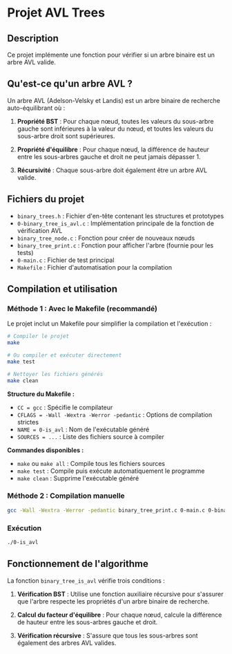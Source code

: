 # Projet AVL Trees

## Description

Ce projet implémente une fonction pour vérifier si un arbre binaire est un arbre AVL valide.

## Qu'est-ce qu'un arbre AVL ?

Un arbre AVL (Adelson-Velsky et Landis) est un arbre binaire de recherche auto-équilibrant où :

1. **Propriété BST** : Pour chaque nœud, toutes les valeurs du sous-arbre gauche sont inférieures à la valeur du nœud, et toutes les valeurs du sous-arbre droit sont supérieures.

2. **Propriété d'équilibre** : Pour chaque nœud, la différence de hauteur entre les sous-arbres gauche et droit ne peut jamais dépasser 1.

3. **Récursivité** : Chaque sous-arbre doit également être un arbre AVL valide.

## Fichiers du projet

- `binary_trees.h` : Fichier d'en-tête contenant les structures et prototypes
- `0-binary_tree_is_avl.c` : Implémentation principale de la fonction de vérification AVL
- `binary_tree_node.c` : Fonction pour créer de nouveaux nœuds
- `binary_tree_print.c` : Fonction pour afficher l'arbre (fournie pour les tests)
- `0-main.c` : Fichier de test principal
- `Makefile` : Fichier d'automatisation pour la compilation

## Compilation et utilisation

### Méthode 1 : Avec le Makefile (recommandé)

Le projet inclut un Makefile pour simplifier la compilation et l'exécution :

```bash
# Compiler le projet
make

# Ou compiler et exécuter directement
make test

# Nettoyer les fichiers générés
make clean
```

**Structure du Makefile :**

- `CC = gcc` : Spécifie le compilateur
- `CFLAGS = -Wall -Wextra -Werror -pedantic` : Options de compilation strictes
- `NAME = 0-is_avl` : Nom de l'exécutable généré
- `SOURCES = ...` : Liste des fichiers source à compiler

**Commandes disponibles :**

- `make` ou `make all` : Compile tous les fichiers sources
- `make test` : Compile puis exécute automatiquement le programme
- `make clean` : Supprime l'exécutable généré

### Méthode 2 : Compilation manuelle

```bash
gcc -Wall -Wextra -Werror -pedantic binary_tree_print.c 0-main.c 0-binary_tree_is_avl.c -L. -lavl -o 0-is_avl
```

### Exécution

```bash
./0-is_avl
```

## Fonctionnement de l'algorithme

La fonction `binary_tree_is_avl` vérifie trois conditions :

1. **Vérification BST** : Utilise une fonction auxiliaire récursive pour s'assurer que l'arbre respecte les propriétés d'un arbre binaire de recherche.

2. **Calcul du facteur d'équilibre** : Pour chaque nœud, calcule la différence de hauteur entre les sous-arbres gauche et droit.

3. **Vérification récursive** : S'assure que tous les sous-arbres sont également des arbres AVL valides.
